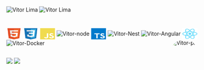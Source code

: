 <div style="display: inline_block"> 
<img align="center" height="200" width="350" src="https://github-readme-stats.vercel.app/api?username=VitorLima1998&theme=codeSTACKr&show_icons=true&locale=en" alt="Vitor Lima" />
<img align="center" height="300" width="450" src="https://github-readme-streak-stats.herokuapp.com/?user=VitorLima1998&theme=codeSTACKr&" alt="Vitor Lima" />
</div>

###

<div style="display: inline_block"><br>
  <!-- Icon HTML -->
  <img align="center" alt="Vitor-HTML" height="30" width="40" src="https://raw.githubusercontent.com/devicons/devicon/master/icons/html5/html5-original.svg">
  <!-- Icon CSS -->
  <img align="center" alt="Vitor-CSS" height="30" width="40" src="https://raw.githubusercontent.com/devicons/devicon/master/icons/css3/css3-original.svg">
    <!-- Icon JS -->
  <img align="center" alt="Vitor-JS" height="30" width="40" src="https://raw.githubusercontent.com/devicons/devicon/master/icons/javascript/javascript-plain.svg">
    <!-- Icon Node -->
   <img align="center" alt="Vitor-node" height="30" width="40" src="https://cdn.jsdelivr.net/gh/devicons/devicon/icons/nodejs/nodejs-original.svg">
    <!-- Icon TS -->
  <img align="center" alt="Vitor-TS" height="30" width="40" src="https://raw.githubusercontent.com/devicons/devicon/master/icons/typescript/typescript-plain.svg">
  <!-- Icon Nest -->
  <img align="center" alt="Vitor-Nest" height="30" width="40" src="https://cdn.jsdelivr.net/gh/devicons/devicon/icons/nestjs/nestjs-plain.svg">
  <!-- Icon Angular -->
  <img align="center" alt="Vitor-Angular" height="30" width="40" src="https://cdn.jsdelivr.net/gh/devicons/devicon/icons/angularjs/angularjs-original.svg">
  <!-- Icon React -->
  <img align="center" alt="Vitor-React" height="30" width="40" src="https://raw.githubusercontent.com/devicons/devicon/master/icons/react/react-original.svg">
  <!-- Icon Docker -->
  <img align="center" alt="Vitor-Docker" height="30" width="40" src="https://cdn.jsdelivr.net/gh/devicons/devicon/icons/docker/docker-original.svg">
  <!-- Icon profile -->
  <img align="right" alt="Vitor-pic" height="150" style="border-radius:50px;" src="https://pm1.narvii.com/7944/32abf859a94ee1ba8548ce4cefca4d53ce95f6cer1-1080-1080v2_hq.jpg">
</div>
  
   ##
 
<div> 
 <!-- Icon Linkedin link-->
  <a href="https://www.linkedin.com/in/vitor-dos-santos-lima-807461261/" target="_blank"><img src="https://img.shields.io/badge/-LinkedIn-%230077B5?style=for-the-badge&logo=linkedin&logoColor=white" target="_blank"></a> 
  <!-- Icon Outlook link -->
  <a href = "mailto:vitor.xlr8@hotmail.com"><img src="https://img.shields.io/badge/Microsoft_Outlook-0078D4?style=for-the-badge&logo=microsoft-outlook&logoColor=white" target="_blank"></a>
</div>

<!-- ![snake gif](https://github.com/VitorLima1998/VitorLima1998/blob/output/github-contribution-grid-snake.svg) -->
